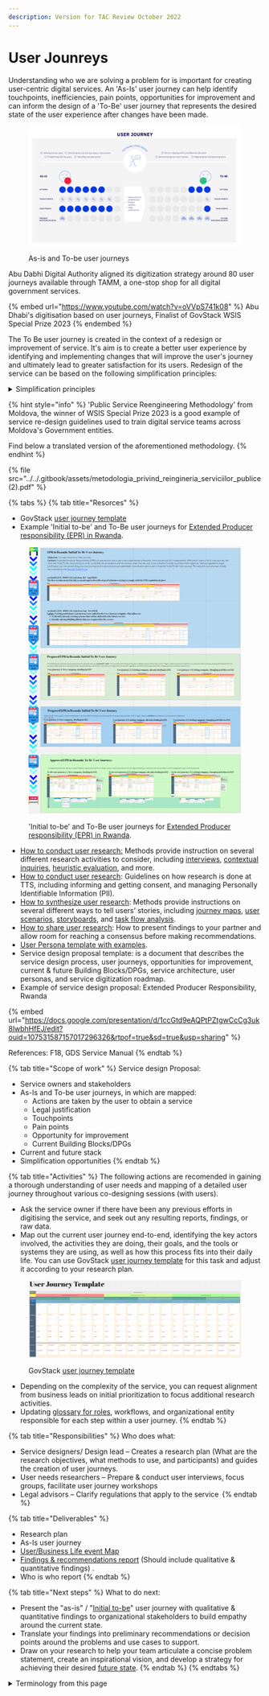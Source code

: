 ```yaml
---
description: Version for TAC Review October 2022
---
```


# User Jounreys

Understanding who we are solving a problem for is important for creating user-centric digital services. An 'As-Is' user journey can help identify touchpoints, inefficiencies, pain points, opportunities for improvement and can inform the design of a 'To-Be' user journey that represents the desired state of the user experience after changes have been made.

<figure><img src="../../.gitbook/assets/5. As-is initial-to-be user journey (1).jpg" alt=""><figcaption><p>As-is and To-be user journeys</p></figcaption></figure>

Abu Dabhi Digital Authority aligned its digitization strategy around 80 user journeys available through TAMM, a one-stop shop for all digital government services.

{% embed url="https://www.youtube.com/watch?v=oVVpS741k08" %}
Abu Dhabi's digitisation based on user journeys, Finalist of GovStack WSIS Special Prize 2023
{% endembed %}

The To Be user journey is created in the context of a redesign or improvement of service. It's aim is to create a better user experience by identifying and implementing changes that will improve the user's journey and ultimately lead to greater satisfaction for its users. Redesign of the service can be based on the following simplification principles:

<details>

<summary>Simplification principles </summary>

* Minimize redundancies by integrating and streamlining steps across the user journey. This can be achieved by: retrieving information required to obtain a service from registries; tailoring unified forms that are auto-filled and require only the data that does not already exist within registries.&#x20;
* Silence signifies tacitly expressed consent. Shifting the burden of proof in administrative proceedings. Example: Notifying the government of new business operations instead of requesting a business license.
* Elimination of requirements, data, or documents. Example: Validation of information through consulting the data from registries instead of requesting the user to present copies of documents.
* Reduction of the maximum term of resolution. Example: reduction in the time between application and approval for a business license.
* Extension of validity (to avoid the need for continuous renewals).
* Immediate resolution procedure. Access to registries should be completely automated, for example, obtaining birth certificates and attestation of no prosecution.

</details>

{% hint style="info" %}
'Public Service Reengineering Methodology' from Moldova, the winner of WSIS Special Prize 2023 is a good example of service re-design guidelines used to train digital service teams across Moldova's Government entities.

Find below a translated version of the aforementioned methodology.
{% endhint %}

{% file src="../../.gitbook/assets/metodologia_privind_reingineria_serviciilor_publice (2).pdf" %}

{% tabs %}
{% tab title="Resorces" %}
* GovStack [user journey template](../learning-and-exchange/artefacts.md#request-for-information-5-rfi-5)
* Example 'Initial to-be' and To-Be user journeys for [Extended Producer responsibility (EPR) in Rwanda](https://miro.com/app/board/uXjVP56Uir8=/?share\_link\_id=755323073673).

<figure><img src="../../.gitbook/assets/Screenshot 2023-03-31 171334.png" alt=""><figcaption><p>'Initial to-be' and To-Be user journeys for <a href="https://miro.com/app/board/uXjVP56Uir8=/?share_link_id=755323073673">Extended Producer responsibility (EPR) in Rwanda</a>.</p></figcaption></figure>

* [How to conduct user research:](https://methods.18f.gov/interview-checklist/) Methods provide instruction on several different research activities to consider, including [interviews](https://methods.18f.gov/stakeholder-and-user-interviews), [contextual inquiries](https://methods.18f.gov/contextual-inquiry), [heuristic evaluation](https://methods.18f.gov/heuristic-evaluation), and more.&#x20;
* [How to conduct user research](https://handbook.tts.gsa.gov/research-guidelines/): Guidelines on how research is done at TTS, including informing and getting consent, and managing Personally Identifiable Information (PII).&#x20;
* [How to synthesize user research](https://methods.18f.gov/): Methods provide instructions on several different ways to tell users’ stories, including [journey maps](https://methods.18f.gov/journey-mapping), [user scenarios](https://methods.18f.gov/user-scenarios), [storyboards](https://methods.18f.gov/storyboarding), and [task flow analysis](https://methods.18f.gov/decide/task-flow-analysis/).&#x20;
* [How to share user research](https://18f.gsa.gov/2018/02/06/getting-partners-on-board-with-research-findings/): How to present findings to your partner and allow room for reaching a consensus before making recommendations.&#x20;
* [User Persona template with examples](../learning-and-exchange/artefacts.md#user-personas).&#x20;
* Service design proposal template: is a document that describes the service design process, user journeys, opportunities for improvement, current & future Building Blocks/DPGs, service architecture, user personas, and service digitization roadmap.
* Example of service design proposal: Extended Producer Responsibility, Rwanda

{% embed url="https://docs.google.com/presentation/d/1ccGtd9eAQPtPZtgwCcCg3uk8lwbhHfEJ/edit?ouid=107531587157017296326&rtpof=true&sd=true&usp=sharing" %}

References: F18, GDS Service Manual &#x20;
{% endtab %}

{% tab title="Scope of work" %}
Service design Proposal:

* Service owners and stakeholders&#x20;
* As-Is and To-be user journeys, in which are mapped:
  * Actions are taken by the user to obtain a service
  * Legal justification
  * Touchpoints
  * Pain points
  * Opportunity for improvement
  * Current Building Blocks/DPGs
* Current and future stack
* Simplification opportunities
{% endtab %}

{% tab title="Activities" %}
The following actions are recomended in gaining a thorough understanding of  user needs and mapping of a detailed user journey throughout various co-designing sessions (with users).&#x20;

* Ask the service owner if there have been any previous efforts in digitising the service, and seek out any resulting reports, findings, or raw data.&#x20;
* Map out the current user journey end-to-end, identifying the key actors involved, the activities they are doing, their goals, and the tools or systems they are using, as well as how this process fits into their daily life. You can use GovStack [user journey template](https://govstack.gitbook.io/implementation-playbook/govstack-implementation-playbook/learning-and-exchange/artefacts#request-for-information-5-rfi-5) for this task and adjust it according to your research plan. &#x20;

<figure><img src="../../.gitbook/assets/Screenshot 2023-03-31 170153 (1).png" alt=""><figcaption><p>GovStack <a href="https://govstack.gitbook.io/implementation-playbook/govstack-implementation-playbook/learning-and-exchange/artefacts#request-for-information-5-rfi-5">user journey template</a></p></figcaption></figure>

* Depending on the complexity of the service, you can request alignment from business leads on initial prioritization to focus additional research activities.
* Updating [glossary for roles](https://govstack.gitbook.io/implementation-playbook/govstack-implementation-playbook/annex/govstack-user-profiles-taxonomy), workflows, and organizational entity responsible for each step within a user journey.&#x20;
{% endtab %}

{% tab title="Responsibilities" %}
Who does what:

* Service designers/ Design lead – Creates a research plan (What are the research objectives, what methods to use, and participants) and guides the creation of user journeys.
* User needs researchers – Prepare & conduct user interviews, focus groups, facilitate user journey workshops &#x20;
* Legal advisors – Clarify regulations that apply to the service &#x20;
{% endtab %}

{% tab title="Deliverables" %}
* Research plan &#x20;
* As-Is user journey &#x20;
* [User/Business Life event Map](https://govstack.gitbook.io/implementation-playbook/govstack-implementation-playbook/learning-and-exchange/artefacts#request-for-information-3-rfi-3)
* [Findings & recommendations report](../learning-and-exchange/artefacts.md#findings-and-recommendations-report) (Should include qualitative & quantitative findings) .
* Who is who report &#x20;
{% endtab %}

{% tab title="Next steps" %}
What to do next:

* Present the "as-is" / "[Initial to-be](https://govstack.gitbook.io/implementation-playbook/govstack-implementation-playbook/learning-and-exchange/artefacts#request-for-information-5-rfi-5)" user journey with qualitative & quantitative findings to organizational stakeholders to build empathy around the current state.&#x20;
* Translate your findings into preliminary recommendations or decision points around the problems and use cases to support.&#x20;
* Draw on your research to help your team articulate a concise problem statement, create an inspirational vision, and develop a strategy for achieving their desired [future state](https://product-guide.18f.gov/define/).&#x20;
{% endtab %}
{% endtabs %}

<details>

<summary>Terminology from this page</summary>

**Touchpoint**: A point of contact or interaction between a service and the user. Examples: physical visits to a government office, sending documents via post, phone call, sms, e-mail, voice command, and more.

**Pinpoint:** A persistent or recurring problem, as with a step within the service, that frequently inconveniences or annoys users. Example: filling multiple forms to access a service.

**Opportunity for improvement**: These are possible simplifications that can improve the user experience. Example:

</details>

